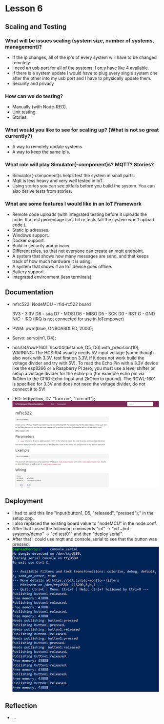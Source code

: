 # Lesson 6

## Scaling and Testing

### What will be issues scaling (system size, number of systems, management)?

* If the ip changes, all of the ip's of every system will have to be changed remotely.
* I need an usb port for all of the systems, I on;y have like 4 available.
* If there is a system update I would have to plug every single system one after the other into my usb port and I have to physically update them.
* Security and privacy

### How can we do testing?

* Manually (with Node-RED).
* Unit testing.
* Stories.

### What would you like to see for scaling up? (What is not so great currently?)

* A way to remotely update systems.
* A way to keep the same ip's.

### What role will play Simulator(-component)s? MQTT? Stories?

* Simulator(-component)s helps test the system in small parts.
* Mqtt is less heavy and very well tested in IoT.
* Using stories you can see pitfalls before you build the system. You can also derive tests from stories.

### What are some features I would like in an IoT Framework

* Remote code uploads (with integrated testing before it uploads the code. If a test percentage isn't hit or tests fail the system won't upload code.).
* Static ip adresses.
* Windows support.
* Docker support.
* Build in security and privacy. 
* Different roles, so that not everyone can create an mqtt endpoint.
* A system that shows how many messages are send, and that keeps track of how much hardware it is using.
* A system that shows if an IoT device goes offline.
* Battery support.
* Integrated environment (less terminals).

## Documentation

* mfrc522: NodeMCU  -  rfid-rc522 board

    3V3  -  3.3V
     D8  -  sda
     D7  -  MOSI
     D6  -  MISO
     D5  -  SCK
     D0  -  RST
      G  -  GND
    N/C  -  IRQ (IRQ is not connected for use in IoTempower)
* PWM: pwm(blue, ONBOARDLED, 2000);
* Servo: servo(m1, D4);
* hcsr04/rcwl-1601: hcsr04(distance, D5, D6).with_precision(10);
WARNING: The HCSR04 usually needs 5V input voltage (some though also work with 3.3V, test first on 3.3V, if it does not work build the voltage divider and try with 5V). To read the Echo Pin with a 3.3V device like the esp8266 or a Raspberry Pi zero, you must use a level shifter or setup a voltage divider for the echo-pin (for example echo pin via 1kOhm to the GPIO-Echo-Input and 2kOhm to ground).
The RCWL-1601 is specified for 3.3V and does not need the voltage divider, do not connect it to 5V!
* LED: led(yellow, D7, "turn on", "turn off");
![iotempower-doc](https://github.com/Tom284/portfolio-minor-iot/blob/main/Lesson%206/iotempower-doc.PNG)

## Deployment

* I had to add this line "input(button1, D5, "released", "pressed");" in the setup.cpp.
* I also replaced the existing board value to "nodeMCU" in the node.conf.
* After that I used the following commands "iot" -> "cd ~/iot-systems/demo" -> "cd test01" and then "deploy serial".
* After that I could use mqtt and console_serial to see that the button was pressed. 
![iotempower-console_serial](https://github.com/Tom284/portfolio-minor-iot/blob/main/Lesson%206/iotempower-console_serial.PNG)

## Reflection

* ...

